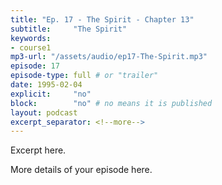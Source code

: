 ```yaml
---
title: "Ep. 17 - The Spirit - Chapter 13"
subtitle:     "The Spirit"
keywords:
- course1
mp3-url: "/assets/audio/ep17-The-Spirit.mp3"
episode: 17
episode-type: full # or "trailer"
date: 1995-02-04
explicit:     "no"
block:        "no" # no means it is published
layout: podcast
excerpt_separator: <!--more-->
---
```

Excerpt here.
<!--more-->

More details of your episode here.
